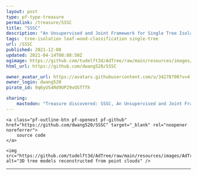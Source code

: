 ```yaml
---
layout: post
type: pf-type-treasure
permalink: /treasure/SSSC
title: "SSSC"
description: "An Unsupervised and Joint Framework for Single Tree Isolation  and Leaf-wood Classification"
tags:  tree-isolation leaf-wood-classification single-tree
url: /SSSC
published: 2021-12-08
updated: 2021-04-14T08:08:50Z
ogimage: https://github.com/tudelft3d/AdTree/raw/main/resources/images/AdTree.jpg
html_url: https://github.com/dwang520/SSSC

owner_avatar_url: https://avatars.githubusercontent.com/u/34278700?v=4
owner_login: dwang520
pirate_id: 9q6yUS4Rd9UP29vOSTTfh

sharing:
    mastodon: "Treasure discovered: SSSC, An Unsupervised and Joint Framework for Single Tree Isolation  and Leaf-wood Classification"
---
```


<div class="text-center">

    
    <a class="pf-outline-btn pf-openext pf-github" href="https://github.com/dwang520/SSSC" target="_blank" rel="noopener noreferrer">
        source code
    </a>
    
    

    
</div>


<div class="pf-pirate-ogimage">
    
    <img src="https://github.com/tudelft3d/AdTree/raw/main/resources/images/AdTree.jpg" alt="3D tree models reconstructed from point clouds" />
    
</div>




<div class="pf-night-sky-spacer">
    <div id="pf-night-sky" data-stars="11" data-owner="dwang520" data-repo="SSSC">
        <div id="pf-open-dialog" class="pf-meta-star pf-star-todo"></div>
        <dialog id="pf-star-dialog">
            Star this Repository to putt a smile on the Developers face.
            <br/>
            <div class="pf-row">
                <div class="pf-grow"></div>
                <div><a class="pf-unterlines" href="https://github.com/dwang520/SSSC" target="_blank">VISIT REPOSITORY</a></div>
            </div>
        </dialog>
    </div>
</div>

<hr class="gf-seperator">
